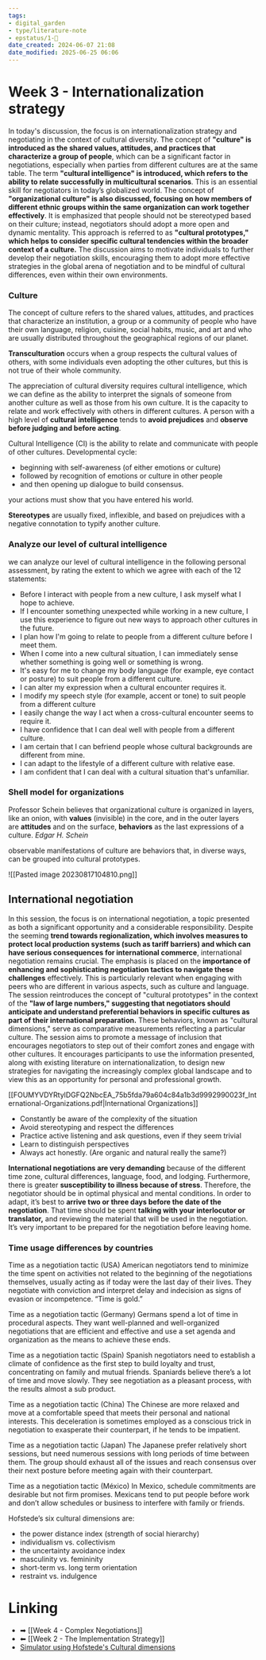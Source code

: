 ```yaml
---
tags: 
- digital_garden
- type/literature-note
- epstatus/1-🌱
date_created: 2024-06-07 21:08
date_modified: 2025-06-25 06:06
---
```

# Week 3 - Internationalization strategy

In today's discussion, the focus is on internationalization strategy and negotiating in the context of cultural diversity. The concept of **"culture" is introduced as the shared values, attitudes, and practices that characterize a group of people**, which can be a significant factor in negotiations, especially when parties from different cultures are at the same table. 
The term **"cultural intelligence" is introduced, which refers to the ability to relate successfully in multicultural scenarios**. This is an essential skill for negotiators in today’s globalized world. 
The concept of **"organizational culture" is also discussed, focusing on how members of different ethnic groups within the same organization can work together effectively**. It is emphasized that people should not be stereotyped based on their culture; instead, negotiators should adopt a more open and dynamic mentality. This approach is referred to as **"cultural prototypes," which helps to consider specific cultural tendencies within the broader context of a culture.** The discussion aims to motivate individuals to further develop their negotiation skills, encouraging them to adopt more effective strategies in the global arena of negotiation and to be mindful of cultural differences, even within their own environments.

### Culture

The concept of culture refers to the shared values, attitudes, and practices that characterize an institution, a group or a community of people who have their own language, religion, cuisine, social habits, music, and art and who are usually distributed throughout the geographical regions of our planet.

**Transculturation** occurs when a group respects the cultural values of others, with some individuals even adopting the other cultures, but this is not true of their whole community.

The appreciation of cultural diversity requires cultural intelligence, which we can define as the ability to interpret the signals of someone from another culture as well as those from his own culture. It is the capacity to relate and work effectively with others in different cultures. A person with a high level of **cultural** **intelligence** tends to **avoid prejudices** and **observe before judging and before acting**.

Cultural Intelligence (CI) is the ability to relate and communicate with people of other cultures. 
Developmental cycle: 
+ beginning with self-awareness (of either emotions or culture)
+ followed by recognition of emotions or culture in other people
+ and then opening up dialogue to build consensus.

your actions must show that you have entered his world.

**Stereotypes** are usually fixed, inflexible, and based on prejudices with a negative connotation to typify another culture.

### Analyze our level of cultural intelligence

we can analyze our level of cultural intelligence in the following personal assessment, by rating the extent to which we agree with each of the 12 statements:
+ Before I interact with people from a new culture, I ask myself what I hope to achieve.
+ If I encounter something unexpected while working in a new culture, I use this experience to figure out new ways to approach other cultures in the future.
+ I plan how I'm going to relate to people from a different culture before I meet them.
+ When I come into a new cultural situation, I can immediately sense whether something is going well or something is wrong.
+ It's easy for me to change my body language (for example, eye contact or posture) to suit people from a different culture.
+ I can alter my expression when a cultural encounter requires it.
+ I modify my speech style (for example, accent or tone) to suit people from a different culture
+ I easily change the way I act when a cross-cultural encounter seems to require it.
+ I have confidence that I can deal well with people from a different culture.
+ I am certain that I can befriend people whose cultural backgrounds are different from mine.
+ I can adapt to the lifestyle of a different culture with relative ease.
+ I am confident that I can deal with a cultural situation that's unfamiliar.

### Shell model for organizations

Professor Schein believes that organizational culture is organized in layers, like an onion, with **values** (invisible) in the core, and in the outer layers are **attitudes** and on the surface, **behaviors** as the last expressions of a culture. *Edgar H. Schein*

observable manifestations of culture are behaviors that, in diverse ways, can be grouped into cultural prototypes.

![[Pasted image 20230817104810.png]]

## International negotiation

In this session, the focus is on international negotiation, a topic presented as both a significant opportunity and a considerable responsibility. Despite the seeming **trend towards regionalization, which involves measures to protect local production systems (such as tariff barriers) and which can have serious consequences for international commerce**, international negotiation remains crucial. 
The emphasis is placed on the **importance of enhancing and sophisticating negotiation tactics to navigate these challenges** effectively. This is particularly relevant when engaging with peers who are different in various aspects, such as culture and language. The session reintroduces the concept of "cultural prototypes" in the context of the **"law of large numbers," suggesting that negotiators should anticipate and understand preferential behaviors in specific cultures as part of their international preparation.** These behaviors, known as "cultural dimensions," serve as comparative measurements reflecting a particular culture. The session aims to promote a message of inclusion that encourages negotiators to step out of their comfort zones and engage with other cultures. It encourages participants to use the information presented, along with existing literature on internationalization, to design new strategies for navigating the increasingly complex global landscape and to view this as an opportunity for personal and professional growth.

[[FOUMYVDYRtylDGFQ2NbcEA_75b5fda79a604c84a1b3d9992990023f_International-Organizations.pdf|International Organizations]]

+ Constantly be aware of the complexity of the situation
+ Avoid stereotyping and respect the differences
+ Practice active listening and ask questions, even if they seem trivial
+ Learn to distinguish perspectives
+ Always act honestly. (Are organic and natural really the same?)

**International negotiations are very demanding** because of the different time zone, cultural differences, language, food, and lodging. Furthermore, there is greater **susceptibility to illness because of stress**. Therefore, the negotiator should be in optimal physical and mental conditions. 
In order to adapt, it’s best to **arrive two or three days before the date of the negotiation**. That time should be spent **talking with your interlocutor or translator,** and reviewing the material that will be used in the negotiation. It’s very important to be prepared for the negotiation before leaving home.

### Time usage differences by countries

Time as a negotiation tactic (USA) American negotiators tend to minimize the time spent on activities not related to the beginning of the negotiations themselves, usually acting as if today were the last day of their lives. They negotiate with conviction and interpret delay and indecision as signs of evasion or incompetence. “Time is gold.”

Time as a negotiation tactic (Germany) Germans spend a lot of time in procedural aspects. They want well-planned and well-organized negotiations that are efficient and effective and use a set agenda and organization as the means to achieve these ends.

Time as a negotiation tactic (Spain) Spanish negotiators need to establish a climate of confidence as the first step to build loyalty and trust, concentrating on family and mutual friends. Spaniards believe there’s a lot of time and move slowly. They see negotiation as a pleasant process, with the results almost a sub product.

Time as a negotiation tactic (China) The Chinese are more relaxed and move at a comfortable speed that meets their personal and national interests. This deceleration is sometimes employed as a conscious trick in negotiation to exasperate their counterpart, if he tends to be impatient.

Time as a negotiation tactic (Japan) The Japanese prefer relatively short sessions, but need numerous sessions with long periods of time between them. The group should exhaust all of the issues and reach consensus over their next posture before meeting again with their counterpart.

Time as a negotiation tactic (México) In Mexico, schedule commitments are desirable but not firm promises. Mexicans tend to put people before work and don’t allow schedules or business to interfere with family or friends.

Hofstede’s six cultural dimensions are: 
+ the power distance index (strength of social hierarchy)
+ individualism vs. collectivism
+ the uncertainty avoidance index
+ masculinity vs. femininity
+ short-term vs. long term orientation
+ restraint vs. indulgence

# Linking

+ ➡ [[Week 4 - Complex Negotiations]]
+ ⬅ [[Week 2 - The Implementation Strategy]]
+ [Simulator using Hofstede's Cultural dimensions](https://www.hofstede-insights.com/product/compare-countries/)